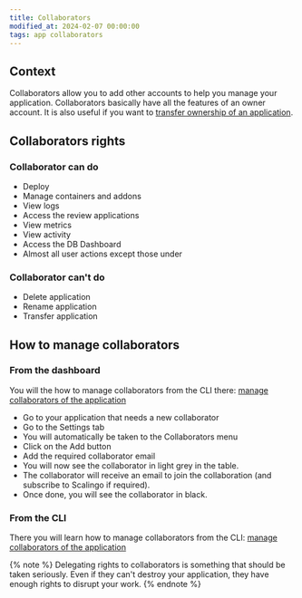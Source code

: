 ```yaml
---
title: Collaborators
modified_at: 2024-02-07 00:00:00
tags: app collaborators
---
```


## Context

Collaborators allow you to add other accounts to help you manage your application. Collaborators basically have all the features of an owner account. It is also useful if you want to [transfer ownership of an application](https://doc.scalingo.com/platform/app/lifecycle-management#transfer-ownership-of-an-application).

## Collaborators rights

### Collaborator can do

- Deploy
- Manage containers and addons
- View logs
- Access the review applications
- View metrics
- View activity
- Access the DB Dashboard
- Almost all user actions except those under

### Collaborator can't do

- Delete application
- Rename application
- Transfer application

## How to manage collaborators

### From the dashboard

You will the how to manage collaborators from the CLI there: [manage collaborators of the application](https://doc.scalingo.com/platform/cli/features#manage-collaborators-of-the-application)

- Go to your application that needs a new collaborator
- Go to the Settings tab
- You will automatically be taken to the Collaborators menu
- Click on the Add button
- Add the required collaborator email
- You will now see the collaborator in light grey in the table.
- The collaborator will receive an email to join the collaboration (and subscribe to Scalingo if required).
- Once done, you will see the collaborator in black.

### From the CLI

There you will learn how to manage collaborators from the CLI: [manage collaborators of the application](https://doc.scalingo.com/platform/cli/features#manage-collaborators-of-the-application)

{% note %}
Delegating rights to collaborators is something that should be taken seriously. Even if they can't destroy your application, they have enough rights to disrupt your work.
{% endnote %}

